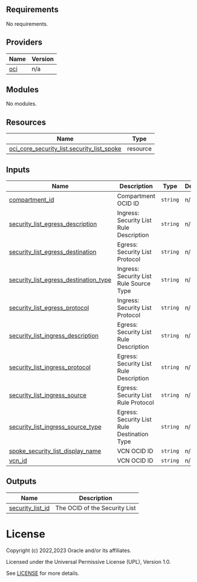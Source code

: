 <!-- BEGIN_TF_DOCS -->
## Requirements

No requirements.

## Providers

| Name | Version |
|------|---------|
| <a name="provider_oci"></a> [oci](#provider\_oci) | n/a |

## Modules

No modules.

## Resources

| Name | Type |
|------|------|
| [oci_core_security_list.security_list_spoke](https://registry.terraform.io/providers/oracle/oci/latest/docs/resources/core_security_list) | resource |

## Inputs

| Name | Description | Type | Default | Required |
|------|-------------|------|---------|:--------:|
| <a name="input_compartment_id"></a> [compartment\_id](#input\_compartment\_id) | Compartment OCID ID | `string` | n/a | yes |
| <a name="input_security_list_egress_description"></a> [security\_list\_egress\_description](#input\_security\_list\_egress\_description) | Ingress: Security List Rule Description | `string` | n/a | yes |
| <a name="input_security_list_egress_destination"></a> [security\_list\_egress\_destination](#input\_security\_list\_egress\_destination) | Egress: Security List Protocol | `string` | n/a | yes |
| <a name="input_security_list_egress_destination_type"></a> [security\_list\_egress\_destination\_type](#input\_security\_list\_egress\_destination\_type) | Ingress: Security List Rule Source Type | `string` | n/a | yes |
| <a name="input_security_list_egress_protocol"></a> [security\_list\_egress\_protocol](#input\_security\_list\_egress\_protocol) | Ingress: Security List Protocol | `string` | n/a | yes |
| <a name="input_security_list_ingress_description"></a> [security\_list\_ingress\_description](#input\_security\_list\_ingress\_description) | Egress: Security List Rule Description | `string` | n/a | yes |
| <a name="input_security_list_ingress_protocol"></a> [security\_list\_ingress\_protocol](#input\_security\_list\_ingress\_protocol) | Egress: Security List Rule Description | `string` | n/a | yes |
| <a name="input_security_list_ingress_source"></a> [security\_list\_ingress\_source](#input\_security\_list\_ingress\_source) | Egress: Security List Rule Protocol | `string` | n/a | yes |
| <a name="input_security_list_ingress_source_type"></a> [security\_list\_ingress\_source\_type](#input\_security\_list\_ingress\_source\_type) | Egress: Security List Rule Destination Type | `string` | n/a | yes |
| <a name="input_spoke_security_list_display_name"></a> [spoke\_security\_list\_display\_name](#input\_spoke\_security\_list\_display\_name) | VCN OCID ID | `string` | n/a | yes |
| <a name="input_vcn_id"></a> [vcn\_id](#input\_vcn\_id) | VCN OCID ID | `string` | n/a | yes |

## Outputs

| Name | Description |
|------|-------------|
| <a name="output_security_list_id"></a> [security\_list\_id](#output\_security\_list\_id) | The OCID of the Security List |
<!-- END_TF_DOCS -->  

# License

Copyright (c) 2022,2023 Oracle and/or its affiliates.

Licensed under the Universal Permissive License (UPL), Version 1.0.

See [LICENSE](./LICENSE) for more details.